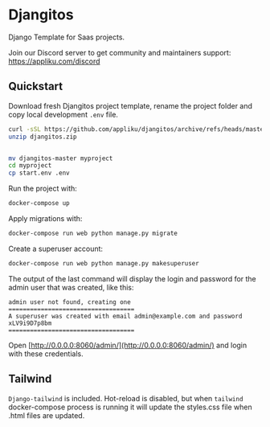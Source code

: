 # Djangitos

Django Template for Saas projects.

Join our Discord server to get community and maintainers support: https://appliku.com/discord


## Quickstart
Download fresh Djangitos project template, rename the project folder and copy local development `.env` file.

```bash
curl -sSL https://github.com/appliku/djangitos/archive/refs/heads/master.zip > djangitos.zip
unzip djangitos.zip


mv djangitos-master myproject
cd myproject
cp start.env .env
```

Run the project with:
```bash
docker-compose up
```

Apply migrations with:
```bash
docker-compose run web python manage.py migrate
```

Create a superuser account:
```bash
docker-compose run web python manage.py makesuperuser
```

The output of the last command will display the login and password for the admin user that was created, like this:

```
admin user not found, creating one
===================================
A superuser was created with email admin@example.com and password xLV9i9D7p8bm
===================================
```

Open [http://0.0.0.0:8060/admin/](http://0.0.0.0:8060/admin/) and login with these credentials.


## Tailwind
`Django-tailwind` is included. Hot-reload is disabled, but when `tailwind` docker-compose process is running it will
update the styles.css file when .html files are updated.